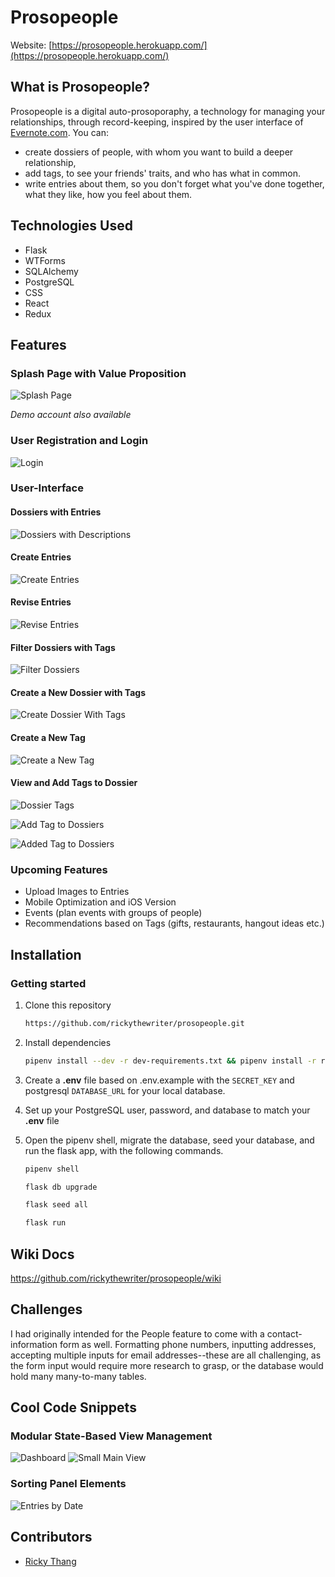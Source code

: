 # Prosopeople

Website: [https://prosopeople.herokuapp.com/](https://prosopeople.herokuapp.com/)

## What is Prosopeople?

Prosopeople is a digital auto-prosoporaphy, a technology for managing your relationships, through record-keeping, inspired by the user interface of [Evernote.com](https://evernote.com/). You can:
- create dossiers of people, with whom you want to build a deeper relationship,
- add tags, to see your friends' traits, and who has what in common.
- write entries about them, so you don't forget what you've done together, what they like, how you feel about them.

## Technologies Used

- Flask
- WTForms
- SQLAlchemy
- PostgreSQL
- CSS
- React
- Redux

## Features

### Splash Page with Value Proposition

![Splash Page](https://github.com/rickythewriter/prosopeople/blob/main/docs/images/views/view-splash.png?raw=true)

*Demo account also available*

### User Registration and Login

![Login](https://github.com/rickythewriter/prosopeople/blob/main/docs/images/views/view-login.png?raw=true)

### User-Interface

#### Dossiers with Entries

![Dossiers with Descriptions](https://github.com/rickythewriter/prosopeople/blob/main/docs/images/views/view-person_and_entries.png?raw=true)

#### Create Entries

![Create Entries](https://github.com/rickythewriter/prosopeople/blob/main/docs/images/views/view-create_entries.png?raw=true)

#### Revise Entries

![Revise Entries](https://github.com/rickythewriter/prosopeople/blob/main/docs/images/views/view-revise_entries.png?raw=true)

#### Filter Dossiers with Tags

![Filter Dossiers](https://github.com/rickythewriter/prosopeople/blob/main/docs/images/views/view-tag_filters.png?raw=true)

#### Create a New Dossier with Tags

![Create Dossier With Tags](https://github.com/rickythewriter/prosopeople/blob/main/docs/images/views/view-create_dossier_with_tags.png?raw=true)

#### Create a New Tag

![Create a New Tag](https://github.com/rickythewriter/prosopeople/blob/main/docs/images/views/view-add_tags.png?raw=true)

#### View and Add Tags to Dossier
![Dossier Tags](https://github.com/rickythewriter/prosopeople/blob/main/docs/images/views/view-person_and_tags.png?raw=true)

![Add Tag to Dossiers](https://github.com/rickythewriter/prosopeople/blob/main/docs/images/views/view-add_tag_to_dossier.png?raw=true)

![Added Tag to Dossiers](https://github.com/rickythewriter/prosopeople/blob/main/docs/images/views/view-added_dossier_tag.png?raw=true)

### Upcoming Features

- Upload Images to Entries
- Mobile Optimization and iOS Version
- Events (plan events with groups of people)
- Recommendations based on Tags (gifts, restaurants, hangout ideas etc.)

## Installation

### Getting started

1. Clone this repository 
      ```bash
      https://github.com/rickythewriter/prosopeople.git
      ```

2. Install dependencies
      ```bash
      pipenv install --dev -r dev-requirements.txt && pipenv install -r requirements.txt
      ```

3. Create a **.env** file based on .env.example with the `SECRET_KEY` and postgresql `DATABASE_URL` for your local database.

4. Set up your PostgreSQL user, password, and database to match your **.env** file

5. Open the pipenv shell, migrate the database, seed your database, and run the flask app, with the following commands.

   ```bash
   pipenv shell
   ```

   ```bash
   flask db upgrade
   ```

   ```bash
   flask seed all
   ```

   ```bash
   flask run
   ```

## Wiki Docs
https://github.com/rickythewriter/prosopeople/wiki

## Challenges

I had originally intended for the People feature to come with a contact-information form as well. Formatting phone numbers, inputting addresses, accepting multiple inputs for email addresses--these are all challenging, as the form input would require more research to grasp, or the database would hold many many-to-many tables.

## Cool Code Snippets

### Modular State-Based View Management
![Dashboard](https://github.com/rickythewriter/prosopeople/blob/main/docs/images/snippets/snippets-changing_panels-dashboard.png?raw=true)
![Small Main View](https://github.com/rickythewriter/prosopeople/blob/main/docs/images/snippets/snippets-changing_panels.png?raw=true)

### Sorting Panel Elements
![Entries by Date](https://github.com/rickythewriter/prosopeople/blob/main/docs/images/snippets/snippets-sort_by_date.png?raw=true)

## Contributors

- [Ricky Thang](https://github.com/rickythewriter)

